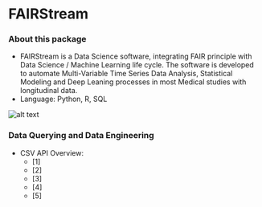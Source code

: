 # FAIRStream

### About this package
* FAIRStream is a Data Science software, integrating FAIR principle with Data Science / Machine Learning life cycle. The software is developed to automate Multi-Variable Time Series Data Analysis, Statistical Modeling and Deep Leaning processes in most Medical studies with longitudinal data. 
* Language: Python, R, SQL

![alt text](https://github.com/UVA-CAMA/FAIRStream/blob/main/resources/poster.png)

### Data Querying and Data Engineering
* CSV API Overview: 
  * [1] 
  * [2]
  * [3] 
  * [4]
  * [5] 

